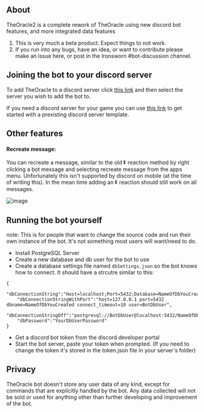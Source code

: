 ## About
TheOracle2 is a complete rework of TheOracle using new discord bot features, and more integrated data features

1. This is very much a beta product. Expect things to not work.
2. If you run into any bugs, have an idea, or want to contribute please make an issue here, or post in the Ironsworn #bot-discussion channel.

## Joining the bot to your discord server
To add TheOracle to a discord server click [this link](https://discord.com/api/oauth2/authorize?client_id=704480988561932389&permissions=431644532800&scope=bot%20applications.commands) and then select the server you wish to add the bot to.

If you need a discord server for your game you can use [this link](https://discord.new/hevebmEhcjCa) to get started with a prexisting discord server template.

## Other features
#### Recreate message:
You can recreate a message, similar to the old ⏬ reaction method by right clicking a bot message and selecting recreate message from the apps menu. Unfortunately this isn't supported by discord on mobile (at the time of writing this). In the mean time adding an ⏬ reaction should still work on all messages.

![image](https://user-images.githubusercontent.com/6792312/147948167-a1b67087-5064-40e4-b4e5-9f3738ade82a.png)

## Running the bot yourself
note: This is for people that want to change the source code and run their own instance of the bot. It's not something most users will want/need to do.
* Install PostgreSQL Server
* Create a new database and db user for the bot to use
* Create a database settings file named `dbSettings.json` so the bot knows how to connect. It should have a strcutre similar to this:
```
{
    "dbConnectionString":"Host=localhost;Port=5432;Database=NameOfDbYouCreated;Username=BotDbUser",
    "dbConnectionStringWithPort":"host=127.0.0.1 port=5432 dbname=NameOfDbYouCreated connect_timeout=10 user=BotDbUser",
    "dbConnectionStringOff":"postgresql://BotDbUser@localhost:5432/NameOfDbYouCreated",
    "dbPassword":"YourDbUserPassword"
}
```
* Get a discord bot token from the discord developer portal
* Start the bot server, paste your token when prompted. (If you need to change the token it's stored in the token.json file in your server's folder)

## Privacy
TheOracle bot doesn't store any user data of any kind, except for commands that are explicitly handled by the bot. Any data collected will not be sold or used for anything other than further developing and improvement of the bot.

